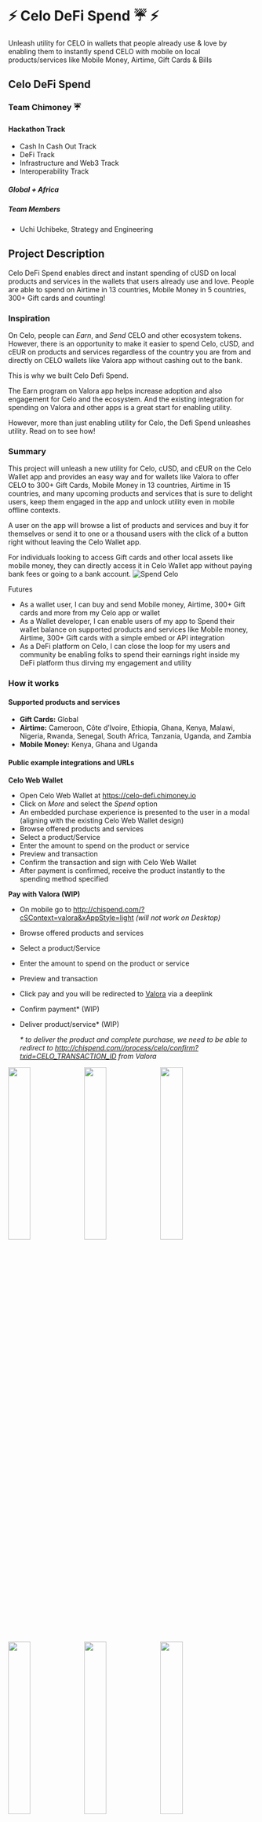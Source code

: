 # ⚡ Celo DeFi Spend ☔ ⚡

Unleash utility for CELO in wallets that people already use & love by enabling them to instantly spend CELO with mobile on local products/services like Mobile Money, Airtime, Gift Cards & Bills

## Celo DeFi Spend

### Team Chimoney ☔

#### Hackathon Track

- Cash In Cash Out Track
- DeFi Track
- Infrastructure and Web3 Track
- Interoperability Track

##### Global + Africa

##### Team Members

- Uchi Uchibeke, Strategy and Engineering

## Project Description

Celo DeFi Spend enables direct and instant spending of cUSD on local products and services in the wallets that users already use and love. People are able to spend on Airtime in 13 countries, Mobile Money in 5 countries, 300+ Gift cards and counting!

### Inspiration

On Celo, people can _Earn_, and _Send_ CELO and other ecosystem tokens. However, there is an opportunity to make it easier to spend Celo, cUSD, and cEUR on products and services regardless of the country you are from and directly on CELO wallets like Valora app without cashing out to the bank.

This is why we built Celo Defi Spend.

The Earn program on Valora app helps increase adoption and also engagement for Celo and the ecosystem. And the existing integration for spending on Valora and other apps is a great start for enabling utility.

However, more than just enabling utility for Celo, the Defi Spend unleashes utility. Read on to see how!

### Summary

This project will unleash a new utility for Celo, cUSD, and cEUR on the Celo Wallet app and provides an easy way and for wallets like Valora to offer CELO to 300+ Gift Cards, Mobile Money in 13 countries, Airtime in 15 countries, and many upcoming products and services that is sure to delight users, keep them engaged in the app and unlock utility even in mobile offline contexts.

A user on the app will browse a list of products and services and buy it for themselves or send it to one or a thousand users with the click of a button right without leaving the Celo Wallet app.

For individuals looking to access Gift cards and other local assets like mobile money, they can directly access it in Celo Wallet app without paying bank fees or going to a bank account.
![Spend Celo](https://res.cloudinary.com/africahacks/image/upload/v1638102700/chimoney/celo2_tojw9l.png)

Futures

- As a wallet user, I can buy and send Mobile money, Airtime, 300+ Gift cards and more from my Celo app or wallet
- As a Wallet developer, I can enable users of my app to Spend their wallet balance on supported products and services like Mobile money, Airtime, 300+ Gift cards with a simple embed or API integration
- As a DeFi platform on Celo, I can close the loop for my users and community be enabling folks to spend their earnings right inside my DeFi platform thus dirving my engagement and utility

### How it works

#### Supported products and services

- **Gift Cards:** Global
- **Airtime:** Cameroon, Côte d’Ivoire, Ethiopia, Ghana, Kenya, Malawi, Nigeria, Rwanda, Senegal, South Africa, Tanzania, Uganda, and Zambia
- **Mobile Money:** Kenya, Ghana and Uganda

#### Public example integrations and URLs

**Celo Web Wallet**

- Open Celo Web Wallet at https://celo-defi.chimoney.io
- Click on _More_ and select the _Spend_ option
- An embedded purchase experience is presented to the user in a modal (aligning with the existing Celo Web Wallet design)
- Browse offered products and services
- Select a product/Service
- Enter the amount to spend on the product or service
- Preview and transaction
- Confirm the transaction and sign with Celo Web Wallet
- After payment is confirmed, receive the product instantly to the spending method specified

**Pay with Valora (WIP)**

- On mobile go to http://chispend.com/?cSContext=valora&xAppStyle=light _(will not work on Desktop)_
- Browse offered products and services
- Select a product/Service
- Enter the amount to spend on the product or service
- Preview and transaction
- Click pay and you will be redirected to [Valora](https://valoraapp.com/) via a deeplink
- Confirm payment\* (WIP)
- Deliver product/service\* (WIP)

  _\* to deliver the product and complete purchase, we need to be able to redirect to http://chispend.com//process/celo/confirm?txid=CELO_TRANSACTION_ID from Valora_

<img src="https://raw.githubusercontent.com/Chimoney/make-crypto-mobile-hackathon/master/Celo_DeFi_Spend/assets/Defi%20spend%20mobile/celo1.png" width="30%"></img>
<img src="https://raw.githubusercontent.com/Chimoney/make-crypto-mobile-hackathon/master/Celo_DeFi_Spend/assets/Defi%20spend%20mobile/celo2.png" width="30%"></img>
<img src="https://raw.githubusercontent.com/Chimoney/make-crypto-mobile-hackathon/master/Celo_DeFi_Spend/assets/Defi%20spend%20mobile/celo3.png" width="30%"></img>
<img src="https://raw.githubusercontent.com/Chimoney/make-crypto-mobile-hackathon/master/Celo_DeFi_Spend/assets/Defi%20spend%20mobile/celo4.png" width="30%"></img>
<img src="https://raw.githubusercontent.com/Chimoney/make-crypto-mobile-hackathon/master/Celo_DeFi_Spend/assets/Defi%20spend%20mobile/celo5.png" width="30%"></img>
<img src="https://raw.githubusercontent.com/Chimoney/make-crypto-mobile-hackathon/master/Celo_DeFi_Spend/assets/Defi%20spend%20mobile/celo6.png" width="30%"></img>

### How we built it

For the Hackathon, I [extended the Celo Web Wallet](https://github.com/Chimoney/celo-web-wallet) to include an additional feature in the same place as the other bottoms.

Then, I was able to generate a request to buy a product or service using the [Chimoney](https://chimoney.io/)'s API and have the user pay for the transaction.

The product service is then delivered to the user.

Next, I started working on enabling Valora users to directly spend on products and services as I noticed an opportunity to provide a better exchange rate when paying for African and Asian Airtime and to also support Mobile Money which is huge in Africa and requires to internet to work.

So Imagine:

- Celo to Mobile Money to anyone even without Internet connection in the remotest part of the world
- Celo to Airtime to support community events without having to Cash out to banks

#### SDKs used

- @celo/contractkit
- web3
- crypto
- forno.celo.org/ws
- valoraapp deeplinks

### Integration for your Web3 Celo project

**In-platform Embed**

- Deposit Celo to get access to a cloud of Gift Cards, Mobile Money, Airtime, and more without dealing with all the partners individually
- Use the ChiSpend embed as done in this Hackathon project, https://celo-defi.chimoney.io
- Enable users to pay in your wallet
- Convert payment to user balance you maintain on Chimoney
- Deliver the product/service the user paid for

**API Integration**

- Deposit Celo to get access to a cloud of Gift Cards, Mobile Money, Airtime, and more without dealing with all the partners individually
- Do a full API integration to enable users spend their CELO on your wallet or DApp without leaving the App

#### Presentation

[![IMAGE ALT TEXT HERE](https://img.youtube.com/vi/R2gOzIvll3o/0.jpg)](https://youtu.be/R2gOzIvll3o)

#### Next Steps

- Work with other wallet providers to integrate via a simple embed or a deeper API integration to enable users to spend CELO on any Celo wallet
- List NFTs and other digital goods and enable people to pay for the NFT directly with their wallet balance
- Support [Deeplinks](https://github.com/valora-inc/wallet/blob/main/packages/mobile/docs/deeplinks.md) so that other wallets like Valora can enable users to buy any supported product and redirect to a confirmation page

#### License

This repository includes an [unlicensed](http://unlicense.org/) statement though you may want to [choose a different license](https://choosealicense.com/).
